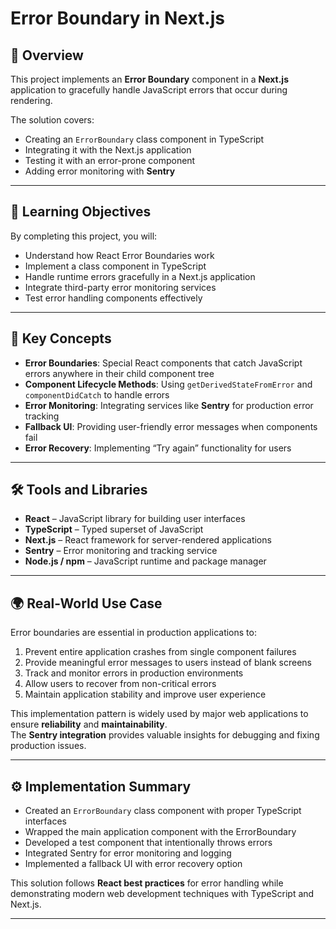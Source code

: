 # Error Boundary in Next.js

## 📖 Overview

This project implements an **Error Boundary** component in a **Next.js** application to gracefully handle JavaScript errors that occur during rendering.

The solution covers:

- Creating an `ErrorBoundary` class component in TypeScript
- Integrating it with the Next.js application
- Testing it with an error-prone component
- Adding error monitoring with **Sentry**

---

## 🎯 Learning Objectives

By completing this project, you will:

- Understand how React Error Boundaries work
- Implement a class component in TypeScript
- Handle runtime errors gracefully in a Next.js application
- Integrate third-party error monitoring services
- Test error handling components effectively

---

## 🔑 Key Concepts

- **Error Boundaries**: Special React components that catch JavaScript errors anywhere in their child component tree
- **Component Lifecycle Methods**: Using `getDerivedStateFromError` and `componentDidCatch` to handle errors
- **Error Monitoring**: Integrating services like **Sentry** for production error tracking
- **Fallback UI**: Providing user-friendly error messages when components fail
- **Error Recovery**: Implementing “Try again” functionality for users

---

## 🛠 Tools and Libraries

- **React** – JavaScript library for building user interfaces
- **TypeScript** – Typed superset of JavaScript
- **Next.js** – React framework for server-rendered applications
- **Sentry** – Error monitoring and tracking service
- **Node.js / npm** – JavaScript runtime and package manager

---

## 🌍 Real-World Use Case

Error boundaries are essential in production applications to:

1. Prevent entire application crashes from single component failures
2. Provide meaningful error messages to users instead of blank screens
3. Track and monitor errors in production environments
4. Allow users to recover from non-critical errors
5. Maintain application stability and improve user experience

This implementation pattern is widely used by major web applications to ensure **reliability** and **maintainability**.  
The **Sentry integration** provides valuable insights for debugging and fixing production issues.

---

## ⚙️ Implementation Summary

- Created an `ErrorBoundary` class component with proper TypeScript interfaces
- Wrapped the main application component with the ErrorBoundary
- Developed a test component that intentionally throws errors
- Integrated Sentry for error monitoring and logging
- Implemented a fallback UI with error recovery option

This solution follows **React best practices** for error handling while demonstrating modern web development techniques with TypeScript and Next.js.

---
